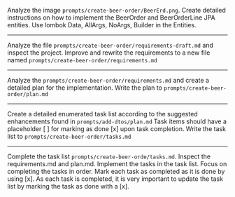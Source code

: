 Analyze the image `prompts/create-beer-order/BeerErd.png`.  Create detailed instructions on how to implement the BeerOrder and BeerOrderLine 
JPA entities. Use lombok Data, AllArgs, NoArgs, Builder in the Entities. 

---------------------------------------------------------------------

Analyze the file `prompts/create-beer-order/requirements-draft.md` and inspect the project.  Improve and rewrite the requirements
to a new file named `prompts/create-beer-order/requirements.md`

---------------------------------------------------------------------

Analyze the `prompts/create-beer-order/requirements.md` and create a detailed plan for the implementation.
Write the plan to `prompts/create-beer-order/plan.md`

---------------------------------------------------------------------

Create a detailed enumerated task list according to the suggested enhancements found in `prompts/add-dtos/plan.md`
Task items should have a placeholder [ ] for marking as done [x] upon task completion.
Write the task list to `prompts/create-beer-order/tasks.md`

---------------------------------------------------------------------

Complete the task list `prompts/create-beer-orde/tasks.md`.  Inspect the requirements.md and plan.md.  Implement
the tasks in the task list.  Focus on completing the tasks in order. Mark each task as completed as it is
done by using [x].  As each task is completed, it is very important to update the task list by marking the
task as done with a [x].